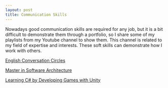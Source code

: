 ```yaml
---
layout: post
title: Communication Skills
---
```


Nowadays good communication skills are required for any job, but it is a bit difficult to demonstrate them through a portfolio, so I share some of my playlists from my Youtube channel to show them. This channel is related to my field of expertise and interests. These soft skills can demonstrate how I work with others.

[English Conversation Circles][yotube-playlist-conversation-circles]

[Master in Software Architecture][yotube-playlist-master]

[Learning C# by Developing Games with Unity][yotube-playlist-unity]

[yotube-playlist-unity]: https://www.youtube.com/watch?v=gO3DpVAWbcU&list=PLH524I4mqWNV_f6MugYDHKyQNwjzNZF94

[yotube-playlist-master]: https://www.youtube.com/watch?v=DvtkBpqzf8g&list=PLH524I4mqWNUk2NBEgog2DDORtfAxO-ju

[yotube-playlist-conversation-circles]: https://www.youtube.com/watch?v=G5HqMr3-F6U&list=PLH524I4mqWNVeHXiNQ1dyznf_hFAhkILB